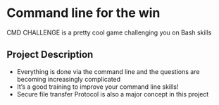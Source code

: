 # Command line for the win

CMD CHALLENGE is a pretty cool game challenging you on Bash skills

## Project Description
- Everything is done via the command line and the questions are becoming increasingly complicated
- It’s a good training to improve your command line skills!
- Secure file transfer Protocol is also a major concept in this project
